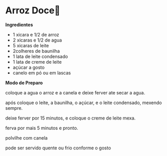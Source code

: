 #  Arroz Doce:honey_pot:

**Ingredientes**

- 1 xicara e 1/2 de arroz
- 2 xicaras e 1/2 de agua
- 5 xicaras de leite
- 2colheres de baunilha
- 1 lata de leite condensado
- 1 lata de creme de leite
- açúcar a gosto
- canelo em pó ou em lascas

**Modo de Preparo**

coloque a agua o arroz e a canela e deixe ferver ate secar a agua.

após coloque o leite, a baunilha, o açúcar, e o leite condensado, mexendo sempre.

deixe ferver por 15 minutos, e coloque o creme de leite mexa.

ferva por mais 5 minutos e pronto.

polvilhe com canela

pode ser servido quente ou frio conforme o gosto





